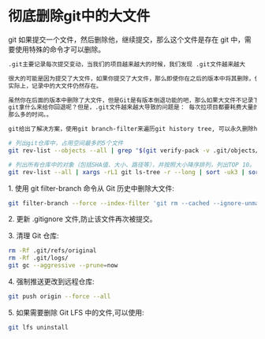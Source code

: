 # 彻底删除git中的大文件

git 如果提交一个文件，然后删除他，继续提交，那么这个文件是存在 git 中，需要使用特殊的命令才可以删除。

```txt
.git主要记录每次提交变动，当我们的项目越来越大的时候，我们发现 .git文件越来越大

很大的可能是因为提交了大文件，如果你提交了大文件，那么即使你在之后的版本中将其删除，但是，
实际上，记录中的大文件仍然存在。

虽然你在后面的版本中删除了大文件，但是Git是有版本倒退功能的吧，那么如果大文件不记录下来，
git拿什么来给你回退呢？但是，.git文件越来越大导致的问题是： 每次拉项目都要耗费大量的时间，并且每个人都要花费
那么多的时间。。

git给出了解决方案，使用git branch-filter来遍历git history tree, 可以永久删除history中的大文件，达到让.git文件瘦身的目的。
```

```bash
# 列出git仓库中，占用空间最多的5个文件
git rev-list --objects --all | grep "$(git verify-pack -v .git/objects/pack/*.idx | sort -k 3 -n | tail -5 | awk '{print$1}')"

# 列出所有仓库中的对象（包括SHA值、大小、路径等），并按照大小降序排列，列出TOP 10。
git rev-list --all | xargs -rL1 git ls-tree -r --long | sort -uk3 | sort -rnk4 | head -10
```

1\. 使用 git filter-branch 命令从 Git 历史中删除大文件:

```bash
git filter-branch --force --index-filter 'git rm --cached --ignore-unmatch path/to/大文件名' --prune-empty --tag-name-filter cat -- --all
```

2\. 更新 .gitignore 文件,防止该文件再次被提交。

3\. 清理 Git 仓库:

```bash
rm -Rf .git/refs/original
rm -Rf .git/logs/
git gc --aggressive --prune=now
```

4\. 强制推送更改到远程仓库:

```bash
git push origin --force --all
```

5\. 如果需要删除 Git LFS 中的文件,可以使用:

```bash
git lfs uninstall
```